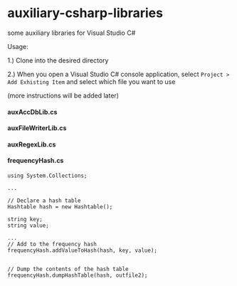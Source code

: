 # auxiliary-csharp-libraries
some auxiliary libraries for Visual Studio C#

Usage:

1.) Clone into the desired directory

2.) When you open a Visual Studio C# console application, select `Project > Add Exhisting Item` and select which file you want to use

(more instructions will be added later)

#### auxAccDbLib.cs

#### auxFileWriterLib.cs

#### auxRegexLib.cs

#### frequencyHash.cs

```
using System.Collections;

...

// Declare a hash table
Hashtable hash = new Hashtable();

string key;
string value;

...
// Add to the frequency hash
frequencyHash.addValueToHash(hash, key, value);


// Dump the contents of the hash table
frequencyHash.dumpHashTable(hash, outfile2);
```
